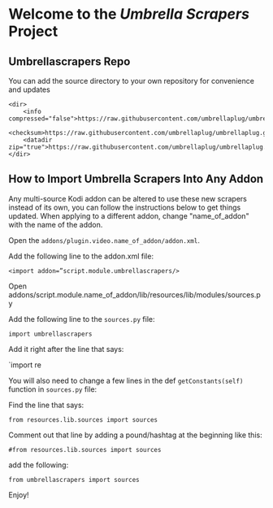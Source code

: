 

# Welcome to the *Umbrella Scrapers* Project




## Umbrellascrapers Repo

You can add the source directory to your own repository for convenience and updates
```
<dir>
    <info compressed="false">https://raw.githubusercontent.com/umbrellaplug/umbrellaplug.github.io/master/matrix/umbrellascrapscript.module.umbrellascrapers/addons.xml</info>
    <checksum>https://raw.githubusercontent.com/umbrellaplug/umbrellaplug.github.io/master/matrix/script.module.umbrellascrapers/addons.xml.md5</checksum>
    <datadir zip="true">https://raw.githubusercontent.com/umbrellaplug/umbrellaplug.github.io/master/matrix/zips/</datadir>
</dir>
```
## How to Import Umbrella Scrapers Into Any Addon

Any multi-source Kodi addon can be altered to use these new scrapers instead of its own, you can follow the
instructions below to get things updated. When applying to a different addon, change "name_of_addon" with the name
of the addon.

Open the `addons/plugin.video.name_of_addon/addon.xml`.

Add the following line to the addon.xml file:

`<import addon=”script.module.umbrellascrapers/>`

Open addons/script.module.name_of_addon/lib/resources/lib/modules/sources.py

Add the following line to the `sources.py` file:

`import umbrellascrapers`

Add it right after the line that says:

`import re

You will also need to change a few lines in the def `getConstants(self)` function in `sources.py` file:

Find the line that says:

`from resources.lib.sources import sources`

Comment out that line by adding a pound/hashtag at the beginning like this:

`#from resources.lib.sources import sources`

add the following:

`from umbrellascrapers import sources`

Enjoy!
